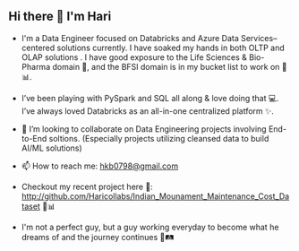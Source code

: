 ## Hi there 👋 I'm Hari


- I'm a Data Engineer focused on Databricks and Azure Data Services–centered solutions currently. I have soaked my hands in both OLTP and OLAP solutions . I have good exposure to the Life Sciences & Bio-Pharma domain 🧬, and the BFSI domain is in my bucket list to work on 💼📊. 

- I’ve been playing with PySpark and SQL all along & love doing that 💻. I’ve always loved Databricks as an all-in-one centralized platform ✨.

- 👯 I’m looking to collaborate on Data Engineering projects involving End-to-End soltions. (Especially projects utilizing cleansed data to build AI/ML solutions)

- 📫 How to reach me: hkb0798@gmail.com

- Checkout my recent project here 🔗: http://github.com/Haricollabs/Indian_Mounament_Maintenance_Cost_Dataset 🚀📊

- I'm not a perfect guy, but a guy working everyday to become what he dreams of and the journey continues 🌱🛤️


<!--
**Haricollabs/Haricollabs** is a ✨ _special_ ✨ repository because its `README.md` (this file) appears on your GitHub profile.

Here are some ideas to get you started:

- 🔭 I’m currently working on ...
- 🌱 I’m currently learning ...
- 👯 I’m looking to collaborate on ...
- 🤔 I’m looking for help with ...
- 💬 Ask me about ...
- 📫 How to reach me: ...
- 😄 Pronouns: ...
- ⚡ Fun fact: ...
-->
